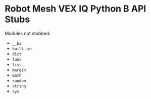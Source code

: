# Robot Mesh VEX IQ Python B API Stubs

Modules not stubbed:
- `__bi`
- `built_ins`
- `dict`
- `func`
- `list`
- `margin`
- `math`
- `random`
- `string`
- `sys`
